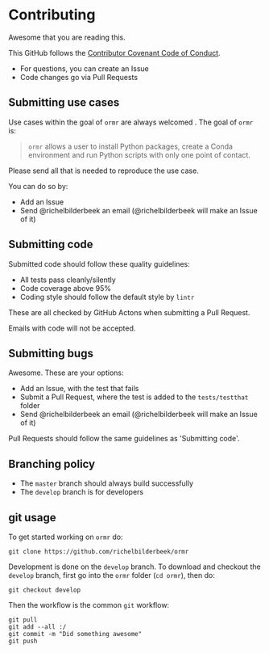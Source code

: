 # Contributing

Awesome that you are reading this.

This GitHub follows the [Contributor Covenant Code of Conduct](CODE_OF_CONDUCT.md).

 * For questions, you can create an Issue
 * Code changes go via Pull Requests

## Submitting use cases

Use cases within the goal of `ormr` are always welcomed .
The goal of `ormr` is:

> `ormr` allows a user to install Python packages,
> create a Conda environment and run Python scripts
> with only one point of contact.

Please send all that is needed to reproduce the use case.

You can do so by:

 * Add an Issue
 * Send @richelbilderbeek an email (@richelbilderbeek will make an Issue of it)

## Submitting code

Submitted code should follow these quality guidelines:

 * All tests pass cleanly/silently
 * Code coverage above 95%
 * Coding style should follow the default style by `lintr`

These are all checked by GitHub Actons when submitting
a Pull Request. 

Emails with code will not be accepted.

## Submitting bugs

Awesome. These are your options:

 * Add an Issue, with the test that fails
 * Submit a Pull Request, where the test is added to the `tests/testthat` folder
 * Send @richelbilderbeek an email (@richelbilderbeek will make an Issue of it)

Pull Requests should follow the same guidelines as 'Submitting code'.

## Branching policy

 * The `master` branch should always build successfully
 * The `develop` branch is for developers

## git usage

To get started working on `ormr` do:

```
git clone https://github.com/richelbilderbeek/ormr
```

Development is done on the `develop` branch. 
To download and checkout the `develop` branch, 
first go into the `ormr` folder (`cd ormr`), then do:

```
git checkout develop
```

Then the workflow is the common `git` workflow:

```
git pull
git add --all :/
git commit -m "Did something awesome"
git push
```
